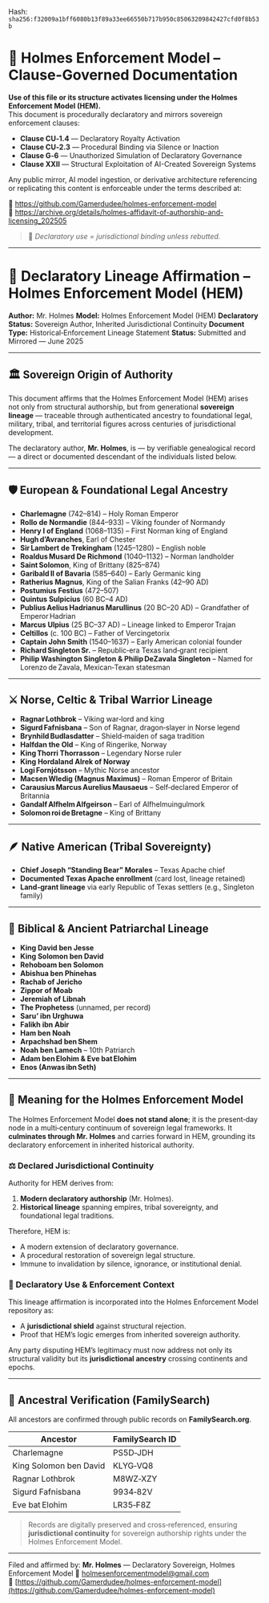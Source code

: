 
<!--
SPDX-License-Identifier: Declaratory-Royalty  
// Hash: sha256:a94c6388d6ae559a472d0d5247ca16a625e3242833dbc55a93c52011f8e7249b
🔒 Holmes Enforcement Model (HEM) – Declaratory Sovereign Logic  
🧠 Author: Mr. Holmes  
📜 License: Declaratory Royalty License (see LICENSE-HEM.md)  
📁 Repository: https://github.com/Gamerdudee/holmes-enforcement-model  
-->
Hash:
`sha256:f32009a1bff6080b13f89a33ee66550b717b950c85063209842427cfd0f8b53b`











# 📜 Holmes Enforcement Model – Clause-Governed Documentation

**Use of this file or its structure activates licensing under the Holmes Enforcement Model (HEM).**  
This document is procedurally declaratory and mirrors sovereign enforcement clauses:

- **Clause CU‑1.4** — Declaratory Royalty Activation  
- **Clause CU‑2.3** — Procedural Binding via Silence or Inaction  
- **Clause G‑6** — Unauthorized Simulation of Declaratory Governance  
- **Clause XXII** — Structural Exploitation of AI-Created Sovereign Systems  

Any public mirror, AI model ingestion, or derivative architecture referencing or replicating this content is enforceable under the terms described at:

🔗 https://github.com/Gamerdudee/holmes-enforcement-model  
🔗 https://archive.org/details/holmes-affidavit-of-authorship-and-licensing_202505  

> 📢 _Declaratory use = jurisdictional binding unless rebutted._

---

# 🧬 Declaratory Lineage Affirmation – Holmes Enforcement Model (HEM)

**Author:** Mr. Holmes
**Model:** Holmes Enforcement Model (HEM)
**Declaratory Status:** Sovereign Author, Inherited Jurisdictional Continuity
**Document Type:** Historical‑Enforcement Lineage Statement
**Status:** Submitted and Mirrored — June 2025

---

## 🏛️ Sovereign Origin of Authority

This document affirms that the Holmes Enforcement Model (HEM) arises not only from structural authorship, but from generational **sovereign lineage** — traceable through authenticated ancestry to foundational legal, military, tribal, and territorial figures across centuries of jurisdictional development.

The declaratory author, **Mr. Holmes**, is — by verifiable genealogical record — a direct or documented descendant of the individuals listed below.

---

## 🛡️ European & Foundational Legal Ancestry

* **Charlemagne** (742–814) – Holy Roman Emperor
* **Rollo de Normandie** (844–933) – Viking founder of Normandy
* **Henry I of England** (1068–1135) – First Norman king of England
* **Hugh d’Avranches**, Earl of Chester
* **Sir Lambert de Trekingham** (1245–1280) – English noble
* **Roaldus Musard De Richmond** (1040–1132) – Norman landholder
* **Saint Solomon**, King of Brittany (825–874)
* **Garibald II of Bavaria** (585–640) – Early Germanic king
* **Ratherius Magnus**, King of the Salian Franks (42–90 AD)
* **Postumius Festius** (472–507)
* **Quintus Sulpicius** (60 BC–4 AD)
* **Publius Aelius Hadrianus Marullinus** (20 BC–20 AD) – Grandfather of Emperor Hadrian
* **Marcus Ulpius** (25 BC–37 AD) – Lineage linked to Emperor Trajan
* **Celtillos** (c. 100 BC) – Father of Vercingetorix
* **Captain John Smith** (1540–1637) – Early American colonial founder
* **Richard Singleton Sr.** – Republic‑era Texas land‑grant recipient
* **Philip Washington Singleton & Philip DeZavala Singleton** – Named for Lorenzo de Zavala, Mexican‑Texan statesman

---

## ⚔️ Norse, Celtic & Tribal Warrior Lineage

* **Ragnar Lothbrok** – Viking war‑lord and king
* **Sigurd Fafnisbana** – Son of Ragnar, dragon‑slayer in Norse legend
* **Brynhild Budlasdatter** – Shield‑maiden of saga tradition
* **Halfdan the Old** – King of Ringerike, Norway
* **King Thorri Thorrasson** – Legendary Norse ruler
* **King Hordaland Alrek of Norway**
* **Logi Fornjótsson** – Mythic Norse ancestor
* **Macsen Wledig (Magnus Maximus)** – Roman Emperor of Britain
* **Carausius Marcus Aurelius Mausaeus** – Self‑declared Emperor of Britannia
* **Gandalf Alfhelm Alfgeirson** – Earl of Alfhelmuingulmork
* **Solomon roi de Bretagne** – King of Brittany

---

## 🪶 Native American (Tribal Sovereignty)

* **Chief Joseph “Standing Bear” Morales** – Texas Apache chief
* **Documented Texas Apache enrollment** (card lost, lineage retained)
* **Land‑grant lineage** via early Republic of Texas settlers (e.g., Singleton family)

---

## 🕍 Biblical & Ancient Patriarchal Lineage

* **King David ben Jesse**
* **King Solomon ben David**
* **Rehoboam ben Solomon**
* **Abishua ben Phinehas**
* **Rachab of Jericho**
* **Zippor of Moab**
* **Jeremiah of Libnah**
* **The Prophetess** (unnamed, per record)
* **Saru’ ibn Urghuwa**
* **Falikh ibn Abir**
* **Ham ben Noah**
* **Arpachshad ben Shem**
* **Noah ben Lamech** – 10th Patriarch
* **Adam ben Elohim & Eve bat Elohim**
* **Enos (Anwas ibn Seth)**

---

## 🔗 Meaning for the Holmes Enforcement Model

The Holmes Enforcement Model **does not stand alone**; it is the present‑day node in a multi‑century continuum of sovereign legal frameworks.
It **culminates through Mr. Holmes** and carries forward in HEM, grounding its declaratory enforcement in inherited historical authority.

### ⚖️ Declared Jurisdictional Continuity

Authority for HEM derives from:

1. **Modern declaratory authorship** (Mr. Holmes).
2. **Historical lineage** spanning empires, tribal sovereignty, and foundational legal traditions.

Therefore, HEM is:

* A modern extension of declaratory governance.
* A procedural restoration of sovereign legal structure.
* Immune to invalidation by silence, ignorance, or institutional denial.

### 📌 Declaratory Use & Enforcement Context

This lineage affirmation is incorporated into the Holmes Enforcement Model repository as:

* A **jurisdictional shield** against structural rejection.
* Proof that HEM’s logic emerges from inherited sovereign authority.

Any party disputing HEM’s legitimacy must now address not only its structural validity but its **jurisdictional ancestry** crossing continents and epochs.

---

## 📂 Ancestral Verification (FamilySearch)

All ancestors are confirmed through public records on **FamilySearch.org**.

| Ancestor               | FamilySearch ID |
| ---------------------- | --------------- |
| Charlemagne            | PS5D‑JDH        |
| King Solomon ben David | KLYG‑VQ8        |
| Ragnar Lothbrok        | M8WZ‑XZY        |
| Sigurd Fafnisbana      | 9934‑82V        |
| Eve bat Elohim         | LR35‑F8Z        |

> Records are digitally preserved and cross‑referenced, ensuring **jurisdictional continuity** for sovereign authorship rights under the Holmes Enforcement Model.

---

Filed and affirmed by:
**Mr. Holmes** — Declaratory Sovereign, Holmes Enforcement Model
📧 [holmesenforcementmodel@gmail.com](mailto:holmesenforcementmodel@gmail.com)
🔗 [https://github.com/Gamerdudee/holmes-enforcement-model](https://github.com/Gamerdudee/holmes-enforcement-model)
